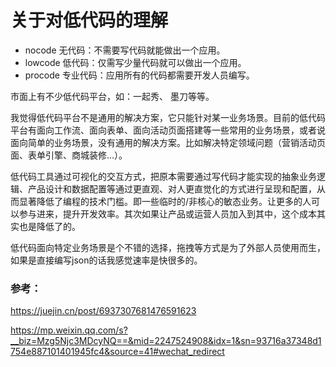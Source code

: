 # 关于对低代码的理解

* nocode 无代码：不需要写代码就能做出一个应用。
* lowcode 低代码：仅需写少量代码就可以做出一个应用。
* procode 专业代码：应用所有的代码都需要开发人员编写。

市面上有不少低代码平台，如：一起秀、 墨刀等等。

我觉得低代码平台不是通用的解决方案，它只能针对某一业务场景。目前的低代码平台有面向工作流、面向表单、面向活动页面搭建等一些常用的业务场景，或者说面向简单的业务场景，没有通用的解决方案。比如解决特定领域问题（营销活动页面、表单引擎、商城装修...）。

低代码工具通过可视化的交互方式，把原本需要通过写代码才能实现的抽象业务逻辑、产品设计和数据配置等通过更直观、对人更直觉化的方式进行呈现和配置，从而显著降低了编程的技术门槛。即一些临时的/非核心的敏态业务。让更多的人可以参与进来，提升开发效率。其次如果让产品或运营人员加入到其中，这个成本其实也是降低了的。

低代码面向特定业务场景是个不错的选择，拖拽等方式是为了外部人员使用而生，如果是直接编写json的话我感觉速率是快很多的。

### 参考：

https://juejin.cn/post/6937307681476591623

https://mp.weixin.qq.com/s?__biz=Mzg5Njc3MDcyNQ==&mid=2247524908&idx=1&sn=93716a37348d1754e887101401945fc4&source=41#wechat_redirect